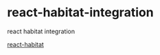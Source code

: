 # react-habitat-integration
react habitat integration

[react-habitat](https://github.com/DeloitteDigitalAPAC/react-habitat)
